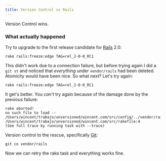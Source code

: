 ```yaml
---
title: Version Control vs Rails
---
```


Version Control wins.


### What actually happened

Try to upgrade to the first release candidate for [Rails](http://www.wincent.com/knowledge-base/Rails) 2.0:

    rake rails:freeze:edge TAG=rel_2-0-0_RC1

This didn't work due to a connection failure, but before trying again I did a `git st` and noticed that *everything* under `vendor/rails` had been deleted. Atomicity would have been nice. So what next? Let's try again:

    rake rails:freeze:edge TAG=rel_2-0-0_RC1

It get's better. You *can't* try again because of the damage done by the previous failure:

    rake aborted!
    no such file to load -- /Users/wincent/trabajo/unversioned/wincent.com/src/config/../vendor/rails/railties/lib/initializer
    /Users/wincent/trabajo/unversioned/wincent.com/src/rakefile:4
    (See full trace by running task with --trace)

Version control to the rescue, specifically [Git](http://www.wincent.com/knowledge-base/Git):

    git co vendor/rails

Now we can retry the rake task and everything works fine.
